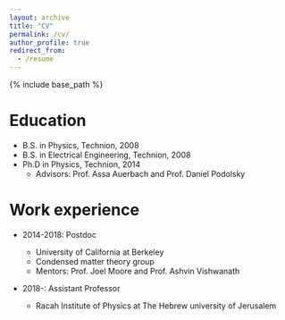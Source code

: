 ```yaml
---
layout: archive
title: "CV"
permalink: /cv/
author_profile: true
redirect_from:
  - /resume
---
```


{% include base_path %}

Education
======
* B.S. in Physics, Technion, 2008
* B.S. in Electrical Engineering, Technion, 2008
* Ph.D in Physics, Technion, 2014
  * Advisors: Prof. Assa Auerbach and Prof. Daniel Podolsky

Work experience
======
* 2014-2018: Postdoc
  * University of California at Berkeley
  * Condensed matter theory group
  * Mentors: Prof. Joel Moore and Prof. Ashvin Vishwanath

* 2018-: Assistant Professor
  * Racah Institute of Physics at The Hebrew university of Jerusalem

<!-- Publications
======
  <ul>{% for post in site.publications %}
    {% include archive-single-cv.html %}
  {% endfor %}</ul>

Talks
======
  <ul>{% for post in site.talks %}
    {% include archive-single-talk-cv.html %}
  {% endfor %}</ul>

Teaching
======
  <ul>{% for post in site.teaching %}
    {% include archive-single-cv.html %}
  {% endfor %}</ul> -->

<!-- Service and leadership
======
* Building of the Racah institute CMT group computer cluster -->
